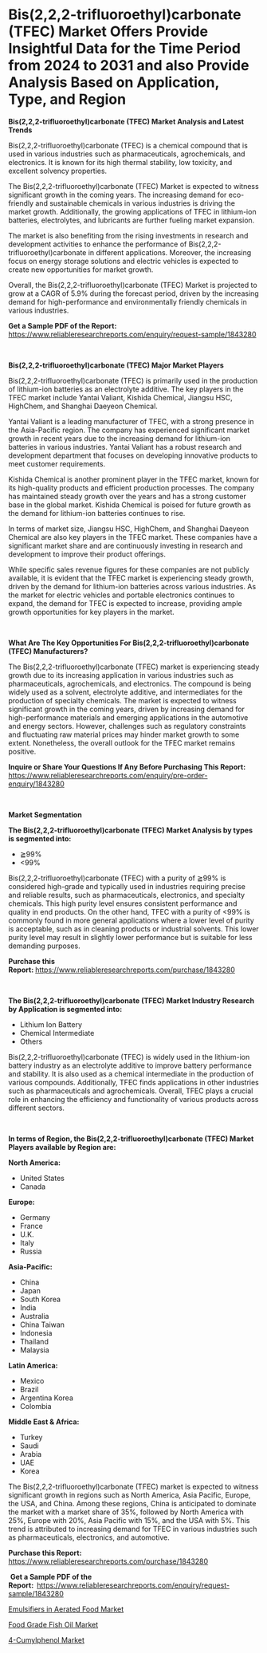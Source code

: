 <p><h1>Bis(2,2,2-trifluoroethyl)carbonate (TFEC) Market Offers Provide Insightful Data for the Time Period from 2024 to 2031 and also Provide Analysis Based on Application, Type, and Region</h1></p><p><strong>Bis(2,2,2-trifluoroethyl)carbonate (TFEC) Market Analysis and Latest Trends</strong></p>
<p><p>Bis(2,2,2-trifluoroethyl)carbonate (TFEC) is a chemical compound that is used in various industries such as pharmaceuticals, agrochemicals, and electronics. It is known for its high thermal stability, low toxicity, and excellent solvency properties.</p><p>The Bis(2,2,2-trifluoroethyl)carbonate (TFEC) Market is expected to witness significant growth in the coming years. The increasing demand for eco-friendly and sustainable chemicals in various industries is driving the market growth. Additionally, the growing applications of TFEC in lithium-ion batteries, electrolytes, and lubricants are further fueling market expansion.</p><p>The market is also benefiting from the rising investments in research and development activities to enhance the performance of Bis(2,2,2-trifluoroethyl)carbonate in different applications. Moreover, the increasing focus on energy storage solutions and electric vehicles is expected to create new opportunities for market growth.</p><p>Overall, the Bis(2,2,2-trifluoroethyl)carbonate (TFEC) Market is projected to grow at a CAGR of 5.9% during the forecast period, driven by the increasing demand for high-performance and environmentally friendly chemicals in various industries.</p></p>
<p><strong>Get a Sample PDF of the Report:&nbsp;</strong> <a href="https://www.reliableresearchreports.com/enquiry/request-sample/1843280">https://www.reliableresearchreports.com/enquiry/request-sample/1843280</a></p>
<p>&nbsp;</p>
<p><strong>Bis(2,2,2-trifluoroethyl)carbonate (TFEC) Major Market Players</strong></p>
<p><p>Bis(2,2,2-trifluoroethyl)carbonate (TFEC) is primarily used in the production of lithium-ion batteries as an electrolyte additive. The key players in the TFEC market include Yantai Valiant, Kishida Chemical, Jiangsu HSC, HighChem, and Shanghai Daeyeon Chemical.</p><p>Yantai Valiant is a leading manufacturer of TFEC, with a strong presence in the Asia-Pacific region. The company has experienced significant market growth in recent years due to the increasing demand for lithium-ion batteries in various industries. Yantai Valiant has a robust research and development department that focuses on developing innovative products to meet customer requirements.</p><p>Kishida Chemical is another prominent player in the TFEC market, known for its high-quality products and efficient production processes. The company has maintained steady growth over the years and has a strong customer base in the global market. Kishida Chemical is poised for future growth as the demand for lithium-ion batteries continues to rise.</p><p>In terms of market size, Jiangsu HSC, HighChem, and Shanghai Daeyeon Chemical are also key players in the TFEC market. These companies have a significant market share and are continuously investing in research and development to improve their product offerings.</p><p>While specific sales revenue figures for these companies are not publicly available, it is evident that the TFEC market is experiencing steady growth, driven by the demand for lithium-ion batteries across various industries. As the market for electric vehicles and portable electronics continues to expand, the demand for TFEC is expected to increase, providing ample growth opportunities for key players in the market.</p></p>
<p>&nbsp;</p>
<p><strong>What Are The Key Opportunities For Bis(2,2,2-trifluoroethyl)carbonate (TFEC) Manufacturers?</strong></p>
<p><p>The Bis(2,2,2-trifluoroethyl)carbonate (TFEC) market is experiencing steady growth due to its increasing application in various industries such as pharmaceuticals, agrochemicals, and electronics. The compound is being widely used as a solvent, electrolyte additive, and intermediates for the production of specialty chemicals. The market is expected to witness significant growth in the coming years, driven by increasing demand for high-performance materials and emerging applications in the automotive and energy sectors. However, challenges such as regulatory constraints and fluctuating raw material prices may hinder market growth to some extent. Nonetheless, the overall outlook for the TFEC market remains positive.</p></p>
<p><strong>Inquire or Share Your Questions If Any Before Purchasing This Report:</strong> <a href="https://www.reliableresearchreports.com/enquiry/pre-order-enquiry/1843280">https://www.reliableresearchreports.com/enquiry/pre-order-enquiry/1843280</a></p>
<p>&nbsp;</p>
<p><strong>Market Segmentation</strong></p>
<p><strong>The Bis(2,2,2-trifluoroethyl)carbonate (TFEC) Market Analysis by types is segmented into:</strong></p>
<p><ul><li>≧99%</li><li><99%</li></ul></p>
<p><p>Bis(2,2,2-trifluoroethyl)carbonate (TFEC) with a purity of ≧99% is considered high-grade and typically used in industries requiring precise and reliable results, such as pharmaceuticals, electronics, and specialty chemicals. This high purity level ensures consistent performance and quality in end products. On the other hand, TFEC with a purity of <99% is commonly found in more general applications where a lower level of purity is acceptable, such as in cleaning products or industrial solvents. This lower purity level may result in slightly lower performance but is suitable for less demanding purposes.</p></p>
<p><strong>Purchase this Report:&nbsp;</strong><a href="https://www.reliableresearchreports.com/purchase/1843280">https://www.reliableresearchreports.com/purchase/1843280</a></p>
<p>&nbsp;</p>
<p><strong>The Bis(2,2,2-trifluoroethyl)carbonate (TFEC) Market Industry Research by Application is segmented into:</strong></p>
<p><ul><li>Lithium Ion Battery</li><li>Chemical Intermediate</li><li>Others</li></ul></p>
<p><p>Bis(2,2,2-trifluoroethyl)carbonate (TFEC) is widely used in the lithium-ion battery industry as an electrolyte additive to improve battery performance and stability. It is also used as a chemical intermediate in the production of various compounds. Additionally, TFEC finds applications in other industries such as pharmaceuticals and agrochemicals. Overall, TFEC plays a crucial role in enhancing the efficiency and functionality of various products across different sectors.</p></p>
<p>&nbsp;</p>
<p><strong>In terms of Region, the Bis(2,2,2-trifluoroethyl)carbonate (TFEC) Market Players available by Region are:</strong></p>
<p>
    <p> <strong> North America: </strong>
        <ul>
            <li>United States</li>
            <li>Canada</li>
        </ul>
        </p> 
    <p> <strong> Europe: </strong>
        <ul>
            <li>Germany</li>
            <li>France</li>
            <li>U.K.</li>
            <li>Italy</li>
            <li>Russia</li>
        </ul>
        </p> 
    <p> <strong> Asia-Pacific: </strong>
        <ul>
            <li>China</li>
            <li>Japan</li>
            <li>South Korea</li>
            <li>India</li>
            <li>Australia</li>
            <li>China Taiwan</li>
            <li>Indonesia</li>
            <li>Thailand</li>
            <li>Malaysia</li>
        </ul>
        </p> 
    <p> <strong> Latin America: </strong>
        <ul>
            <li>Mexico</li>
            <li>Brazil</li>
            <li>Argentina Korea</li>
            <li>Colombia</li>
        </ul>
        </p> 
    <p> <strong> Middle East & Africa: </strong>
        <ul>
            <li>Turkey</li>
            <li>Saudi</li>
            <li>Arabia</li>
            <li>UAE</li>
            <li>Korea</li>
        </ul>
    </p>
    </p>
<p><p>The Bis(2,2,2-trifluoroethyl)carbonate (TFEC) market is expected to witness significant growth in regions such as North America, Asia Pacific, Europe, the USA, and China. Among these regions, China is anticipated to dominate the market with a market share of 35%, followed by North America with 25%, Europe with 20%, Asia Pacific with 15%, and the USA with 5%. This trend is attributed to increasing demand for TFEC in various industries such as pharmaceuticals, electronics, and automotive.</p></p>
<p><strong>Purchase this Report: </strong><a href="https://www.reliableresearchreports.com/purchase/1843280">https://www.reliableresearchreports.com/purchase/1843280</a></p>
<p>&nbsp;<strong>Get a Sample PDF of the Report:&nbsp;&nbsp;</strong><a href="https://www.reliableresearchreports.com/enquiry/request-sample/1843280">https://www.reliableresearchreports.com/enquiry/request-sample/1843280</a></p>
<p><strong></strong></p>
<p><p><a href="https://view.publitas.com/reportprime-1/emulsifiers-in-aerated-food-market-challenges-opportunities-and-growth-drivers-and-major-market-players-forecasted-for-period-from-2024-2031/">Emulsifiers in Aerated Food Market</a></p><p><a href="https://view.publitas.com/reportprime-1/decoding-the-food-grade-fish-oil-market-a-deep-dive-into-the-latest-market-trends-market-segmentation-and-competitive-analysis/">Food Grade Fish Oil Market</a></p><p><a href="https://github.com/lataunyatinikmelvin59ilbd0dv/Market-Research-Report-List-1/blob/main/4-cumylphenol-market.md">4-Cumylphenol Market</a></p></p>